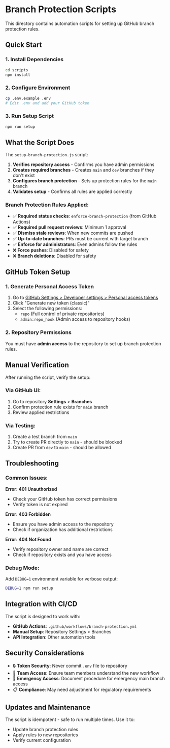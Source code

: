 # Branch Protection Scripts

This directory contains automation scripts for setting up GitHub branch protection rules.

## Quick Start

### 1. Install Dependencies
```bash
cd scripts
npm install
```

### 2. Configure Environment
```bash
cp .env.example .env
# Edit .env and add your GitHub token
```

### 3. Run Setup Script
```bash
npm run setup
```

## What the Script Does

The `setup-branch-protection.js` script:

1. **Verifies repository access** - Confirms you have admin permissions
2. **Creates required branches** - Creates `main` and `dev` branches if they don't exist
3. **Configures branch protection** - Sets up protection rules for the `main` branch
4. **Validates setup** - Confirms all rules are applied correctly

### Branch Protection Rules Applied:

- ✅ **Required status checks**: `enforce-branch-protection` (from GitHub Actions)
- ✅ **Required pull request reviews**: Minimum 1 approval
- ✅ **Dismiss stale reviews**: When new commits are pushed
- ✅ **Up-to-date branches**: PRs must be current with target branch
- ✅ **Enforce for administrators**: Even admins follow the rules
- ❌ **Force pushes**: Disabled for safety
- ❌ **Branch deletions**: Disabled for safety

## GitHub Token Setup

### 1. Generate Personal Access Token
1. Go to [GitHub Settings > Developer settings > Personal access tokens](https://github.com/settings/tokens)
2. Click "Generate new token (classic)"
3. Select the following permissions:
   - `repo` (Full control of private repositories)
   - `admin:repo_hook` (Admin access to repository hooks)

### 2. Repository Permissions
You must have **admin access** to the repository to set up branch protection rules.

## Manual Verification

After running the script, verify the setup:

### Via GitHub UI:
1. Go to repository **Settings** > **Branches**
2. Confirm protection rule exists for `main` branch
3. Review applied restrictions

### Via Testing:
1. Create a test branch from `main`
2. Try to create PR directly to `main` - should be blocked
3. Create PR from `dev` to `main` - should be allowed

## Troubleshooting

### Common Issues:

**Error: 401 Unauthorized**
- Check your GitHub token has correct permissions
- Verify token is not expired

**Error: 403 Forbidden**
- Ensure you have admin access to the repository
- Check if organization has additional restrictions

**Error: 404 Not Found**
- Verify repository owner and name are correct
- Check if repository exists and you have access

### Debug Mode:
Add `DEBUG=1` environment variable for verbose output:
```bash
DEBUG=1 npm run setup
```

## Integration with CI/CD

The script is designed to work with:
- **GitHub Actions**: `.github/workflows/branch-protection.yml`
- **Manual Setup**: Repository Settings > Branches
- **API Integration**: Other automation tools

## Security Considerations

- 🔒 **Token Security**: Never commit `.env` file to repository
- 👥 **Team Access**: Ensure team members understand the new workflow
- 🚨 **Emergency Access**: Document procedure for emergency main branch access
- 📋 **Compliance**: May need adjustment for regulatory requirements

## Updates and Maintenance

The script is idempotent - safe to run multiple times. Use it to:
- Update branch protection rules
- Apply rules to new repositories
- Verify current configuration
